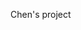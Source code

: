 Chen's project
<template>
	<view class="tiele_box">	
		<image class="return" src="../../static/chat/返回键.png" @click="toMessage()"></image>
		<view class="name_box">
			<text class="name">金贵妃</text>
		</view>
		<image class="my" src="../../static/icon1/我的.png" @click="toMy()"></image>
	</view>
    <div>
		
         <div class="chat-container" ref="chatContainer"> 
                     <div v-for="(message, index) in messages" class="message" :class="{ user: message.user, other: !message.user }">
						 <div class="avatar-container" :class="{ 'user-avatar': message.user, 'other-avatar': !message.user }">
						              <img v-if="message.user" class="avatar1" src="../../static/chat/我.png" @click="toMessage()">  
						              <img v-else class="avatar2" src="../../static/chat/他.png" @click="toMessage()">  
						 </div>
					    <div class="message" :class="{ user: message.user, other: !message.user }">
         			                {{ message.text }}
					    </div>
					</div>
		</div>

        <div class="input-container">  
            <textarea v-model="newMessage" @input="handleInput(event)" placeholder="Type your message..." rows="1" @focus="autoGrow()"></textarea>  
            <button @click="sendMessage()">发送</button>  
        </div>  
    </div>  
</template>  

<script>  
export default {  
    data() {  
        return {  
            newMessage: '',  
            messages: [  
                { text: "Hello! How are you?", user: true },  
                { text: "I'm good, thank you! How about you?", user: false },  
                { text: "I'm doing well, thanks for asking!", user: true }  
            ]
        };  
    },  
    methods: {  
        sendMessage() {  
            if (this.newMessage.trim()) { 
                this.messages.push({ text: this.newMessage, user: true });  
                this.newMessage = '';
                this.scrollToBottom();  
            }  
        }, 
		 appendToMessage(key) {
		     this.newMessage += key;  
		 },  
		 scrollToBottom() {  
		     this.$nextTick(() => {  
		         const container = this.$refs.chatContainer;  
		         container.scrollTop = container.scrollHeight;  
		     });  
		 },
		updateMessage(event) {  
            this.newMessage = event.target.value; // 确保输入值可用  
        },   
        autoGrow(event) {  
            const textarea = event.target;  
            textarea.style.height = "auto"; //重置高度 
            textarea.style.height = (textarea.scrollHeight) + "px"; // 设置高度  
        },
		handleInput(event) {  
		        this.updateMessage(event);  
		        this.autoGrow(event);  
		},
		toMessage:function(){
			uni.switchTab({
				url:"/pages/message/message"
			})
		},
		toMy:function(){
			uni.switchTab({
				url:"/pages/my/my"
			})
		}
    }  
}  
</script>  

<style>
.tiele_box{
	height:90rpx;
	width:100%;
	background-color: #F8F8F8;
	margin-left: 5%;
	margin-top: 0rpx;
}
.return{
	height:40%;
	width:5%;
	float: left;
	margin-right: 5%;
	margin-top: 30rpx;
}
.name_box{
	height:40%;
	width:40%;
	float: left;
	margin-right: 5%;
	margin-top: 22rpx;
}
.name{
	font-size: 15px;
}
.my{
	height:70%;
	width:8%;
	float: right;
	margin-right: 10%;
	margin-top: 10rpx;
}
.chat-container {  
    height:560px;  
    background-color: #f1f1f1;  
    padding: 10px;  
    overflow-y: auto;
	display: flex;
	flex-direction: column; /* 使子元素在垂直方向上排列 */  
	align-items: flex-start; /* 会使所有项默认左对齐 */  
}  


.message {  
    padding: 10px;  
    border-radius: 10px;  
    margin: 5px 0; /* 添加上下间距 */  
    max-width: 85%; /* 设置最大宽度，避免超出容器 */  
    word-wrap: break-word; /* 让长单词换行 */  
}  

.message.user {  
    background-color: #007bff;  
    color: white;   
    align-self: flex-end; /* 用户对话框向右对齐 */  
}  

.message.other {  
    background-color: #e1e1e1;  
    align-self: flex-start; /* 其他对话框向左对齐 */  
}
.avatar1{
	height:20px;
	width:20px;
	float:right;
}
.avatar2{
	height:20px;
	width:20px;
	float:left;
}
.input-container {  
    display: flex;  
    border-top: 1px solid #ccc;  
    width:100%;
	height: 35px;
    background-color: #fff;  
}  

.input-container textarea {  
    flex:1;
	height: auto;
    border: 1px solid #ccc;  
    border-radius: 5px;  
    margin-right: 5px;
	margin-left:5px;
	margin-top:1%;
    resize: none;   
    overflow: hidden;
	font-size: 40rpx;
}  

.input-container button {  
    width:20%;
	height:100%;
	border:none;
    border-radius: 5px;  
    background-color: #007bff;  
    font-size:30rpx;
    color:#ffffff;
	margin-top:1%;
	margin-right:1%;
    cursor: pointer;  
}  

.input-container button:hover {  
    background-color: #0069d3;  
}  
</style>